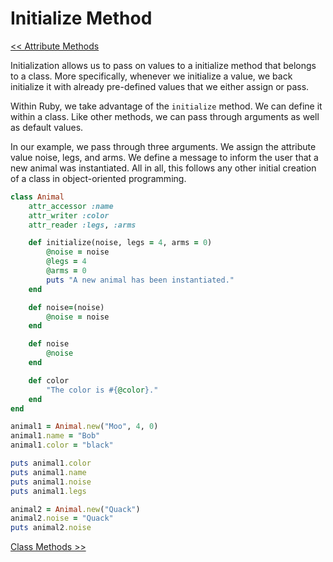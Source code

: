 Initialize Method
=================

[<< Attribute Methods](https://github.com/KLVTZ/Ruby-Essentials/blob/master/notes/Chapter_06:%20Classes/05.attribute_methods.md)

Initialization allows us to pass on values to a initialize method that belongs
to a class. More specifically, whenever we initialize a value, we back
initialize it with already pre-defined values that we either assign or pass.

Within Ruby, we take advantage of the `initialize` method. We can define it
within a class. Like other methods, we can pass through arguments as well as
default values. 

In our example, we pass through three arguments. We assign the
attribute value noise, legs, and arms. We define a message to inform the user
that a new animal was instantiated. All in all, this follows any other initial
creation of a class in object-oriented programming.

```ruby
class Animal
	attr_accessor :name
	attr_writer :color
	attr_reader :legs, :arms

	def initialize(noise, legs = 4, arms = 0)
		@noise = noise
		@legs = 4
		@arms = 0
		puts "A new animal has been instantiated."
	end

	def noise=(noise)
		@noise = noise
	end

	def noise
		@noise
	end

	def color
		"The color is #{@color}."
	end
end

animal1 = Animal.new("Moo", 4, 0)
animal1.name = "Bob"
animal1.color = "black"

puts animal1.color
puts animal1.name
puts animal1.noise
puts animal1.legs

animal2 = Animal.new("Quack")
animal2.noise = "Quack"
puts animal2.noise
```

[Class Methods >>](https://github.com/KLVTZ/Ruby-Essentials/blob/master/notes/Chapter_06:%20Classes/07.class_methods.md)

